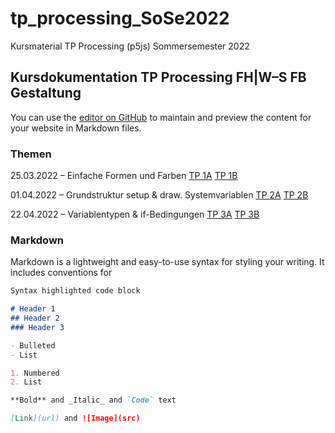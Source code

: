 # tp_processing_SoSe2022
Kursmaterial TP Processing (p5js) Sommersemester 2022

## Kursdokumentation TP Processing FH|W–S FB Gestaltung  

You can use the [editor on GitHub](https://github.com/einraum-design/tp_processing_SoSe2022/edit/main/docs/index.md) to maintain and preview the content for your website in Markdown files.


### Themen
25.03.2022 – Einfache Formen und Farben
[TP 1A](https://einraum-design.github.io/tp_processing_SoSe2022/TP1_A/index.html)
[TP 1B](https://einraum-design.github.io/tp_processing_SoSe2022/TP1_B/index.html)

 
01.04.2022 – Grundstruktur setup & draw. Systemvariablen
[TP 2A](https://einraum-design.github.io/tp_processing_SoSe2022/TP2_A/index.html)
[TP 2B](https://einraum-design.github.io/tp_processing_SoSe2022/TP2_B/index.html)

22.04.2022 – Variablentypen & if-Bedingungen
[TP 3A](https://einraum-design.github.io/tp_processing_SoSe2022/TP3_A/index.html)
[TP 3B](https://einraum-design.github.io/tp_processing_SoSe2022/TP3_B/index.html)


### Markdown

Markdown is a lightweight and easy-to-use syntax for styling your writing. It includes conventions for

```markdown
Syntax highlighted code block

# Header 1
## Header 2
### Header 3

- Bulleted
- List

1. Numbered
2. List

**Bold** and _Italic_ and `Code` text

[Link](url) and ![Image](src)
```
